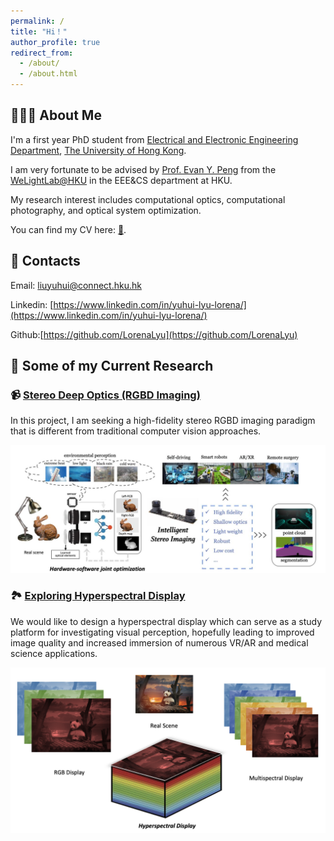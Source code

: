 ```yaml
---
permalink: /
title: "Hi！"
author_profile: true
redirect_from: 
  - /about/
  - /about.html
---
```


## 👩🏻‍💼 About Me
I'm a first year PhD student from [Electrical and Electronic Engineering Department](https://www.eee.hku.hk/), [The University of Hong Kong](https://www.hku.hk/). 

I am very fortunate to be advised by [Prof. Evan Y. Peng](https://www.eee.hku.hk/~evanpeng/) from the [WeLightLab@HKU](https://hku.welight.fun/) in the EEE&CS department at HKU. 

My research interest includes computational optics, computational photography, and optical system optimization.

You can find my CV here: [📄](../assets/resume.pdf).

## 📮 Contacts
Email: [liuyuhui@connect.hku.hk](liuyuhui@connect.hku.hk)

Linkedin: [https://www.linkedin.com/in/yuhui-lyu-lorena/](https://www.linkedin.com/in/yuhui-lyu-lorena/)

Github:[https://github.com/LorenaLyu](https://github.com/LorenaLyu) 

## 📔 Some of my Current Research

### 📹 [Stereo Deep Optics (RGBD Imaging)](https://lorenalyu.github.io//portfolio/portfolio-1/)

In this project, I am seeking a high-fidelity stereo RGBD imaging paradigm that is different from traditional computer vision approaches.

<img src='/images/stereo.png'>


### 🏞️ [Exploring Hyperspectral Display](https://lorenalyu.github.io//portfolio/portfolio-2/)

We would like to design a hyperspectral display which can serve as a study platform for investigating visual perception, hopefully leading to improved image quality and increased immersion of numerous VR/AR and medical science applications. 

<img src='/images/hyper.png'>

